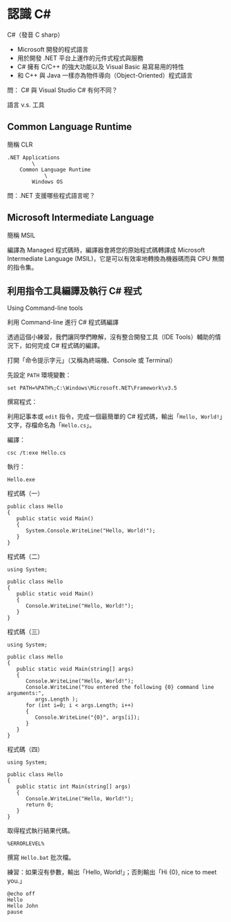 # 認識 C#

C#（發音 C sharp）

* Microsoft 開發的程式語言
* 用於開發 .NET 平台上運作的元件式程式與服務
* C# 擁有 C/C++ 的強大功能以及 Visual Basic 易寫易用的特性
* 和 C++ 與 Java 一樣亦為物件導向（Object-Oriented）程式語言

問：
C# 與 Visual Studio C# 有何不同？

語言 v.s. 工具

## Common Language Runtime

簡稱 CLR

```
.NET Applications
        \
    Common Language Runtime
            \
        Windows OS
```

問：.NET 支援哪些程式語言呢？

## Microsoft Intermediate Language

簡稱 MSIL

編譯為 Managed 程式碼時，編譯器會將您的原始程式碼轉譯成 Microsoft Intermediate Language (MSIL)，它是可以有效率地轉換為機器碼而與 CPU 無關的指令集。

## 利用指令工具編譯及執行 C# 程式

Using Command-line tools

利用 Command-line 進行 C# 程式碼編譯

透過這個小練習，我們讓同學們瞭解，沒有整合開發工具（IDE Tools）輔助的情況下，如何完成 C# 程式碼的編譯。

打開「命令提示字元」（又稱為終端機、Console 或 Terminal）

先設定 `PATH` 環境變數：

```
set PATH=%PATH%;C:\Windows\Microsoft.NET\Framework\v3.5
```

撰寫程式：

利用記事本或 `edit` 指令，完成一個最簡單的 C# 程式碼，輸出「`Hello, World!`」文字，存檔命名為「`Hello.cs`」。

編譯：

```
csc /t:exe Hello.cs
```

執行：

```
Hello.exe
```

程式碼（一）

```
public class Hello
{
   public static void Main()
   {
      System.Console.WriteLine("Hello, World!");
   }
}
```

程式碼（二）

```
using System;

public class Hello
{
   public static void Main()
   {
      Console.WriteLine("Hello, World!");
   }
}
```

程式碼（三）

```
using System;

public class Hello
{
   public static void Main(string[] args)
   {
      Console.WriteLine("Hello, World!");
      Console.WriteLine("You entered the following {0} command line arguments:",
         args.Length );
      for (int i=0; i < args.Length; i++)
      {
         Console.WriteLine("{0}", args[i]); 
      }
   }
}
```

程式碼（四）

```
using System;

public class Hello
{
   public static int Main(string[] args)
   {
      Console.WriteLine("Hello, World!");
      return 0;
   }
}
```

取得程式執行結果代碼。

`%ERRORLEVEL%`

撰寫 `Hello.bat` 批次檔。

練習：如果沒有參數，輸出「Hello, World!」；否則輸出「Hi {0}, nice to meet you.」

```
@echo off
Hello
Hello John
pause
```